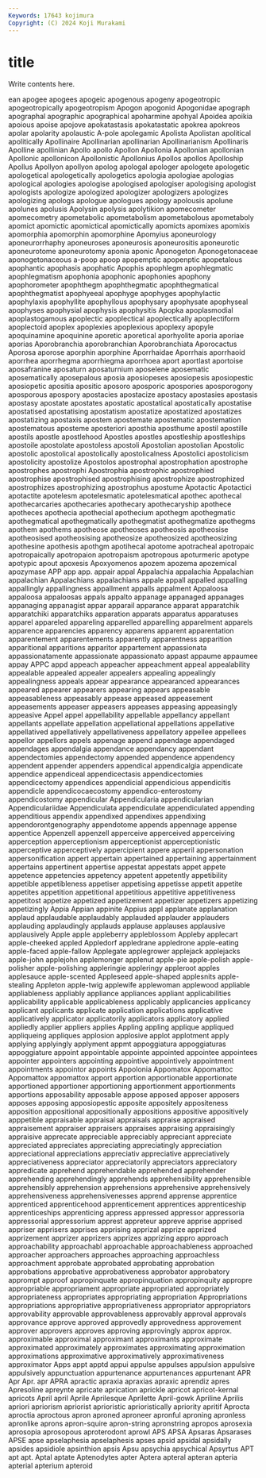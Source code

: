 ```yaml
---
Keywords: 17643 kojimura
Copyright: (C) 2024 Koji Murakami
---
```


# title

Write contents here.



ean apogee apogees apogeic apogenous apogeny apogeotropic apogeotropically apogeotropism
Apogon apogonid Apogonidae apograph apographal apographic apographical apoharmine apohyal Apoidea
apoikia apoious apoise apojove apokatastasis apokatastatic apokrea apokreos apolar apolarity
apolaustic A-pole apolegamic Apolista Apolistan apolitical apolitically Apollinaire Apollinarian apollinarian
Apollinarianism Apollinaris Apolline apollinian Apollo apollo Apollon Apollonia Apollonian apollonian
Apollonic apollonicon Apollonistic Apollonius Apollos apollos Apolloship Apollus Apollyon apollyon
apolog apologal apologer apologete apologetic apologetical apologetically apologetics apologia apologiae
apologias apological apologies apologise apologised apologiser apologising apologist apologists apologize
apologized apologizer apologizers apologizes apologizing apologs apologue apologues apology apolousis
apolune apolunes apolusis Apolysin apolysis apolytikion apomecometer apomecometry apometabolic apometabolism
apometabolous apometaboly apomict apomictic apomictical apomictically apomicts apomixes apomixis apomorphia
apomorphin apomorphine Apomyius aponeurology aponeurorrhaphy aponeuroses aponeurosis aponeurositis aponeurotic aponeurotome
aponeurotomy aponia aponic Aponogeton Aponogetonaceae aponogetonaceous a-poop apoop apopemptic apopenptic
apopetalous apophantic apophasis apophatic Apophis apophlegm apophlegmatic apophlegmatism apophonia apophonic
apophonies apophony apophorometer apophthegm apophthegmatic apophthegmatical apophthegmatist apophyeeal apophyge apophyges
apophylactic apophylaxis apophyllite apophyllous apophysary apophysate apophyseal apophyses apophysial apophysis
apophysitis Apopka apoplasmodial apoplastogamous apoplectic apoplectical apoplectically apoplectiform apoplectoid apoplex
apoplexies apoplexious apoplexy apopyle apoquinamine apoquinine aporetic aporetical aporhyolite aporia
aporiae aporias Aporobranchia aporobranchian Aporobranchiata Aporocactus Aporosa aporose aporphin aporphine
Aporrhaidae Aporrhais aporrhaoid aporrhea aporrhegma aporrhiegma aporrhoea aport aportlast aportoise
aposafranine aposaturn aposaturnium aposelene aposematic aposematically aposepalous aposia aposiopeses aposiopesis
aposiopestic aposiopetic apositia apositic aposoro aposporic apospories aposporogony aposporous apospory
apostacies apostacize apostacy apostasies apostasis apostasy apostate apostates apostatic apostatical
apostatically apostatise apostatised apostatising apostatism apostatize apostatized apostatizes apostatizing apostaxis
apostem apostemate apostematic apostemation apostematous aposteme aposteriori aposthia aposthume apostil
apostille apostils apostle apostlehood Apostles apostles apostleship apostleships apostoile apostolate
apostoless apostoli Apostolian apostolian Apostolic apostolic apostolical apostolically apostolicalness Apostolici
apostolicism apostolicity apostolize Apostolos apostrophal apostrophation apostrophe apostrophes apostrophi Apostrophia
apostrophic apostrophied apostrophise apostrophised apostrophising apostrophize apostrophized apostrophizes apostrophizing apostrophus
apostume Apotactic Apotactici apotactite apotelesm apotelesmatic apotelesmatical apothec apothecal apothecarcaries
apothecaries apothecary apothecaryship apothece apotheces apothecia apothecial apothecium apothegm apothegmatic
apothegmatical apothegmatically apothegmatist apothegmatize apothegms apothem apothems apotheose apotheoses apotheosis
apotheosise apotheosised apotheosising apotheosize apotheosized apotheosizing apothesine apothesis apothgm apotihecal
apotome apotracheal apotropaic apotropaically apotropaion apotropaism apotropous apoturmeric apotype apotypic
apout apoxesis Apoxyomenos apozem apozema apozemical apozymase APP app app.
appair appal Appalachia appalachia Appalachian appalachian Appalachians appalachians appale appall
appalled appalling appallingly appallingness appallment appalls appalment Appaloosa appaloosa appaloosas
appals appalto appanage appanaged appanages appanaging appanagist appar apparail apparance
apparat apparatchik apparatchiki apparatchiks apparation apparats apparatus apparatuses apparel appareled
appareling apparelled apparelling apparelment apparels apparence apparencies apparency apparens apparent
apparentation apparentement apparentements apparently apparentness apparition apparitional apparitions apparitor appartement
appassionata appassionatamente appassionate appassionato appast appaume appaumee appay APPC appd
appeach appeacher appeachment appeal appealability appealable appealed appealer appealers appealing
appealingly appealingness appeals appear appearance appearanced appearances appeared appearer appearers
appearing appears appeasable appeasableness appeasably appease appeased appeasement appeasements appeaser
appeasers appeases appeasing appeasingly appeasive Appel appel appellability appellable appellancy
appellant appellants appellate appellation appellational appellations appellative appellatived appellatively appellativeness
appellatory appellee appellees appellor appellors appels appenage append appendage appendaged
appendages appendalgia appendance appendancy appendant appendectomies appendectomy appended appendence appendency
appendent appender appenders appendical appendicalgia appendicate appendice appendiceal appendicectasis appendicectomies
appendicectomy appendices appendicial appendicious appendicitis appendicle appendicocaecostomy appendico-enterostomy appendicostomy appendicular
Appendicularia appendicularian Appendiculariidae Appendiculata appendiculate appendiculated appending appenditious appendix appendixed
appendixes appendixing appendorontgenography appendotome appends appennage appense appentice Appenzell appenzell
apperceive apperceived apperceiving apperception apperceptionism apperceptionist apperceptionistic apperceptive apperceptively appercipient
appere apperil appersonation appersonification appert appertain appertained appertaining appertainment appertains
appertinent appertise appestat appestats appet appete appetence appetencies appetency appetent
appetently appetibility appetible appetibleness appetiser appetising appetisse appetit appetite appetites
appetition appetitional appetitious appetitive appetitiveness appetitost appetize appetized appetizement appetizer
appetizers appetizing appetizingly Appia Appian appinite Appius appl applanate applanation
applaud applaudable applaudably applauded applauder applauders applauding applaudingly applauds applause
applauses applausive applausively Apple apple appleberry appleblossom Appleby applecart apple-cheeked
appled Appledorf appledrane appledrone apple-eating apple-faced apple-fallow Applegate applegrower applejack
applejacks apple-john applejohn applemonger applenut apple-pie apple-polish apple-polisher apple-polishing appleringie
appleringy appleroot apples applesauce apple-scented Appleseed apple-shaped applesnits apple-stealing Appleton
apple-twig applewife applewoman applewood appliable appliableness appliably appliance appliances appliant
applicabilities applicability applicable applicableness applicably applicancies applicancy applicant applicants applicate
application applications applicative applicatively applicator applicatorily applicators applicatory applied appliedly
applier appliers applies Appling appling applique appliqued appliqueing appliques applosion
applosive applot applotment apply applying applyingly applyment appmt appoggiatura appoggiaturas
appoggiature appoint appointable appointe appointed appointee appointees appointer appointers appointing
appointive appointively appointment appointments appointor appoints Appolonia Appomatox Appomattoc Appomattox
appomattox apport apportion apportionable apportionate apportioned apportioner apportioning apportionment apportionments
apportions apposability apposable appose apposed apposer apposers apposes apposing apposiopestic
apposite appositely appositeness apposition appositional appositionally appositions appositive appositively apppetible
appraisable appraisal appraisals appraise appraised appraisement appraiser appraisers appraises appraising
appraisingly appraisive apprecate appreciable appreciably appreciant appreciate appreciated appreciates appreciating
appreciatingly appreciation appreciational appreciations appreciativ appreciative appreciatively appreciativeness appreciator appreciatorily
appreciators appreciatory appredicate apprehend apprehendable apprehended apprehender apprehending apprehendingly apprehends
apprehensibility apprehensible apprehensibly apprehension apprehensions apprehensive apprehensively apprehensiveness apprehensivenesses apprend
apprense apprentice apprenticed apprenticehood apprenticement apprentices apprenticeship apprenticeships apprenticing appress
appressed appressor appressoria appressorial appressorium apprest appreteur appreve apprise apprised
appriser apprisers apprises apprising apprizal apprize apprized apprizement apprizer apprizers
apprizes apprizing appro approach approachability approachabl approachable approachableness approached approacher
approachers approaches approaching approachless approachment approbate approbated approbating approbation approbations
approbative approbativeness approbator approbatory apprompt approof appropinquate appropinquation appropinquity appropre
appropriable appropriament appropriate appropriated appropriately appropriateness appropriates appropriating appropriation Appropriations
appropriations appropriative appropriativeness appropriator appropriators approvability approvable approvableness approvably approval
approvals approvance approve approved approvedly approvedness approvement approver approvers approves
approving approvingly approx approx. approximable approximal approximant approximants approximate approximated
approximately approximates approximating approximation approximations approximative approximatively approximativeness approximator Apps
appt apptd appui appulse appulses appulsion appulsive appulsively appunctuation appurtenance
appurtenances appurtenant APR Apr Apr. apr APRA apractic apraxia apraxias
apraxic aprendiz apres Apresoline apreynte apricate aprication aprickle apricot apricot-kernal
apricots April april Aprile Aprilesque Aprilette April-gowk Apriline Aprilis apriori
apriorism apriorist aprioristic aprioristically apriority apritif Aprocta aproctia aproctous apron
aproned aproneer apronful aproning apronless apronlike aprons apron-squire apron-string apronstring
apropos aprosexia aprosopia aprosopous aproterodont aprowl APS APSA Apsaras Apsarases
APSE apse apselaphesia apselaphesis apses apsid apsidal apsidally apsides apsidiole
apsinthion apsis Apsu apsychia apsychical Apsyrtus APT apt apt. Aptal
aptate Aptenodytes apter Aptera apteral apteran apteria apterial apterium apteroid

